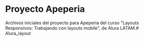 # Proyecto Apeperia

Archivos iniciales del proyecto para Apeperia del curso "Layouts Responsivos: Trabajando con layouts mobile", de Alura LATAM.# Alura_layout
